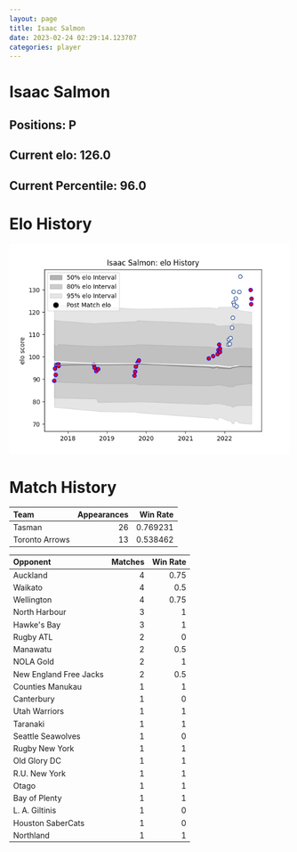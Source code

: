 ```yaml
---  
layout: page  
title: Isaac Salmon  
date: 2023-02-24 02:29:14.123707  
categories: player  
---
```

# Isaac Salmon

## Positions: P

## Current elo: 126.0

## Current Percentile: 96.0

# Elo History


![elo history](history_IsaacSalmon.png)
# Match History


| Team           |   Appearances |   Win Rate |
|:---------------|--------------:|-----------:|
| Tasman         |            26 |   0.769231 |
| Toronto Arrows |            13 |   0.538462 |

| Opponent               |   Matches |   Win Rate |
|:-----------------------|----------:|-----------:|
| Auckland               |         4 |       0.75 |
| Waikato                |         4 |       0.5  |
| Wellington             |         4 |       0.75 |
| North Harbour          |         3 |       1    |
| Hawke's Bay            |         3 |       1    |
| Rugby ATL              |         2 |       0    |
| Manawatu               |         2 |       0.5  |
| NOLA Gold              |         2 |       1    |
| New England Free Jacks |         2 |       0.5  |
| Counties Manukau       |         1 |       1    |
| Canterbury             |         1 |       0    |
| Utah Warriors          |         1 |       1    |
| Taranaki               |         1 |       1    |
| Seattle Seawolves      |         1 |       0    |
| Rugby New York         |         1 |       1    |
| Old Glory DC           |         1 |       1    |
| R.U. New York          |         1 |       1    |
| Otago                  |         1 |       1    |
| Bay of Plenty          |         1 |       1    |
| L. A. Giltinis         |         1 |       0    |
| Houston SaberCats      |         1 |       0    |
| Northland              |         1 |       1    |